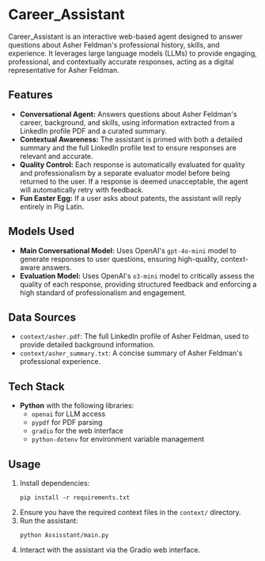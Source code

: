 # Career_Assistant

Career_Assistant is an interactive web-based agent designed to answer questions about Asher Feldman's professional history, skills, and experience. It leverages large language models (LLMs) to provide engaging, professional, and contextually accurate responses, acting as a digital representative for Asher Feldman.

## Features

- **Conversational Agent:** Answers questions about Asher Feldman's career, background, and skills, using information extracted from a LinkedIn profile PDF and a curated summary.
- **Contextual Awareness:** The assistant is primed with both a detailed summary and the full LinkedIn profile text to ensure responses are relevant and accurate.
- **Quality Control:** Each response is automatically evaluated for quality and professionalism by a separate evaluator model before being returned to the user. If a response is deemed unacceptable, the agent will automatically retry with feedback.
- **Fun Easter Egg:** If a user asks about patents, the assistant will reply entirely in Pig Latin.

## Models Used

- **Main Conversational Model:** Uses OpenAI's `gpt-4o-mini` model to generate responses to user questions, ensuring high-quality, context-aware answers.
- **Evaluation Model:** Uses OpenAI's `o3-mini` model to critically assess the quality of each response, providing structured feedback and enforcing a high standard of professionalism and engagement.

## Data Sources

- `context/asher.pdf`: The full LinkedIn profile of Asher Feldman, used to provide detailed background information.
- `context/asher_summary.txt`: A concise summary of Asher Feldman's professional experience.

## Tech Stack

- **Python** with the following libraries:
  - `openai` for LLM access
  - `pypdf` for PDF parsing
  - `gradio` for the web interface
  - `python-dotenv` for environment variable management

## Usage

1. Install dependencies:
   ```
   pip install -r requirements.txt
   ```
2. Ensure you have the required context files in the `context/` directory.
3. Run the assistant:
   ```
   python Assisstant/main.py
   ```
4. Interact with the assistant via the Gradio web interface.
